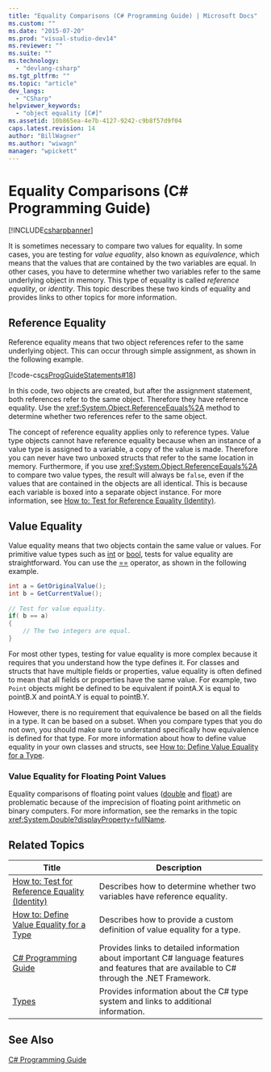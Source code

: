 ```yaml
---
title: "Equality Comparisons (C# Programming Guide) | Microsoft Docs"
ms.custom: ""
ms.date: "2015-07-20"
ms.prod: "visual-studio-dev14"
ms.reviewer: ""
ms.suite: ""
ms.technology: 
  - "devlang-csharp"
ms.tgt_pltfrm: ""
ms.topic: "article"
dev_langs: 
  - "CSharp"
helpviewer_keywords: 
  - "object equality [C#]"
ms.assetid: 10b865ea-4e7b-4127-9242-c9b8f57d9f04
caps.latest.revision: 14
author: "BillWagner"
ms.author: "wiwagn"
manager: "wpickett"
---
```

# Equality Comparisons (C# Programming Guide)
[!INCLUDE[csharpbanner](../../../csharp/includes/csharpbanner.md)]

It is sometimes necessary to compare two values for equality. In some cases, you are testing for *value equality*, also known as *equivalence*, which means that the values that are contained by the two variables are equal. In other cases, you have to determine whether two variables refer to the same underlying object in memory. This type of equality is called *reference equality*, or *identity*. This topic describes these two kinds of equality and provides links to other topics for more information.  
  
## Reference Equality  
 Reference equality means that two object references refer to the same underlying object. This can occur through simple assignment, as shown in the following example.  
  
 [!code-cs[csProgGuideStatements#18](../../../csharp/programming-guide/classes-and-structs/codesnippet/csharp/equality-comparisons_1.cs)]  
  
 In this code, two objects are created, but after the assignment statement, both references refer to the same object. Therefore they have reference equality. Use the <xref:System.Object.ReferenceEquals%2A> method to determine whether two references refer to the same object.  
  
 The concept of reference equality applies only to reference types. Value type objects cannot have reference equality because when an instance of a value type is assigned to a variable, a copy of the value is made. Therefore you can never have two unboxed structs that refer to the same location in memory. Furthermore, if you use <xref:System.Object.ReferenceEquals%2A> to compare two value types, the result will always be `false`, even if the values that are contained in the objects are all identical. This is because each variable is boxed into a separate object instance. For more information, see [How to: Test for Reference Equality (Identity)](../../../csharp/programming-guide/statements-expressions-operators/how-to-test-for-reference-equality-identity.md).  
  
## Value Equality  
 Value equality means that two objects contain the same value or values. For primitive value types such as [int](../../../csharp/language-reference/keywords/int.md) or [bool](../../../csharp/language-reference/keywords/bool.md), tests for value equality are straightforward. You can use the [==](../../../csharp/language-reference/operators/equality-comparison-operator.md) operator, as shown in the following example.  
  
```c#  
int a = GetOriginalValue();  
int b = GetCurrentValue();  
  
// Test for value equality.   
if( b == a)   
{  
    // The two integers are equal.  
}  
```  
  
 For most other types, testing for value equality is more complex because it requires that you understand how the type defines it. For classes and structs that have multiple fields or properties, value equality is often defined to mean that all fields or properties have the same value. For example, two `Point` objects might be defined to be equivalent if pointA.X is equal to pointB.X and pointA.Y is equal to pointB.Y.  
  
 However, there is no requirement that equivalence be based on all the fields in a type. It can be based on a subset. When you compare types that you do not own, you should make sure to understand specifically how equivalence is defined for that type. For more information about how to define value equality in your own classes and structs, see [How to: Define Value Equality for a Type](../../../csharp/programming-guide/statements-expressions-operators/how-to-define-value-equality-for-a-type.md).  
  
### Value Equality for Floating Point Values  
 Equality comparisons of floating point values ([double](../../../csharp/language-reference/keywords/double.md) and [float](../../../csharp/language-reference/keywords/float.md)) are problematic because of the imprecision of floating point arithmetic on binary computers. For more information, see the remarks in the topic <xref:System.Double?displayProperty=fullName>.  
  
## Related Topics  
  
|Title|Description|  
|-----------|-----------------|  
|[How to: Test for Reference Equality (Identity)](../../../csharp/programming-guide/statements-expressions-operators/how-to-test-for-reference-equality-identity.md)|Describes how to determine whether two variables have reference equality.|  
|[How to: Define Value Equality for a Type](../../../csharp/programming-guide/statements-expressions-operators/how-to-define-value-equality-for-a-type.md)|Describes how to provide a custom definition of value equality for a type.|  
|[C# Programming Guide](../../../csharp/programming-guide/index.md)|Provides links to detailed information about important C# language features and features that are available to C# through the .NET Framework.|  
|[Types](../../../csharp/programming-guide/types/index.md)|Provides information about the C# type system and links to additional information.|  
  
## See Also  
 [C# Programming Guide](../../../csharp/programming-guide/index.md)